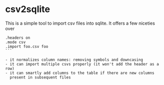 # csv2sqlite

This is a simple tool to import csv files into sqlite. It offers a few
niceties over

````
.headers on
.mode csv
.import foo.csv foo
```

- it normalizes column names: removing symbols and downcasing
- it can import multiple csvs properly (it won't add the header as a row)
- it can smartly add columns to the table if there are new columns
  present in subsequent files
